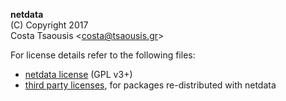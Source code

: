 **netdata**<br/>
(C) Copyright 2017<br/>
Costa Tsaousis &lt;costa@tsaousis.gr&gt;

For license details refer to the following files:

- [netdata license](LICENSE) (GPL v3+)
- [third party licenses](LICENSE-REDISTRIBUTED.md), for packages re-distributed with netdata

